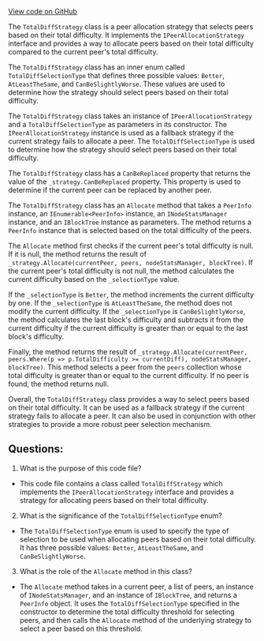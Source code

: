 [View code on GitHub](https://github.com/NethermindEth/nethermind/src/Nethermind/Nethermind.Synchronization/Peers/AllocationStrategies/TotalDiffStrategy.cs)

The `TotalDiffStrategy` class is a peer allocation strategy that selects peers based on their total difficulty. It implements the `IPeerAllocationStrategy` interface and provides a way to allocate peers based on their total difficulty compared to the current peer's total difficulty. 

The `TotalDiffStrategy` class has an inner enum called `TotalDiffSelectionType` that defines three possible values: `Better`, `AtLeastTheSame`, and `CanBeSlightlyWorse`. These values are used to determine how the strategy should select peers based on their total difficulty. 

The `TotalDiffStrategy` class takes an instance of `IPeerAllocationStrategy` and a `TotalDiffSelectionType` as parameters in its constructor. The `IPeerAllocationStrategy` instance is used as a fallback strategy if the current strategy fails to allocate a peer. The `TotalDiffSelectionType` is used to determine how the strategy should select peers based on their total difficulty. 

The `TotalDiffStrategy` class has a `CanBeReplaced` property that returns the value of the `_strategy.CanBeReplaced` property. This property is used to determine if the current peer can be replaced by another peer. 

The `TotalDiffStrategy` class has an `Allocate` method that takes a `PeerInfo` instance, an `IEnumerable<PeerInfo>` instance, an `INodeStatsManager` instance, and an `IBlockTree` instance as parameters. The method returns a `PeerInfo` instance that is selected based on the total difficulty of the peers. 

The `Allocate` method first checks if the current peer's total difficulty is null. If it is null, the method returns the result of `_strategy.Allocate(currentPeer, peers, nodeStatsManager, blockTree)`. If the current peer's total difficulty is not null, the method calculates the current difficulty based on the `_selectionType` value. 

If the `_selectionType` is `Better`, the method increments the current difficulty by one. If the `_selectionType` is `AtLeastTheSame`, the method does not modify the current difficulty. If the `_selectionType` is `CanBeSlightlyWorse`, the method calculates the last block's difficulty and subtracts it from the current difficulty if the current difficulty is greater than or equal to the last block's difficulty. 

Finally, the method returns the result of `_strategy.Allocate(currentPeer, peers.Where(p => p.TotalDifficulty >= currentDiff), nodeStatsManager, blockTree)`. This method selects a peer from the `peers` collection whose total difficulty is greater than or equal to the current difficulty. If no peer is found, the method returns null. 

Overall, the `TotalDiffStrategy` class provides a way to select peers based on their total difficulty. It can be used as a fallback strategy if the current strategy fails to allocate a peer. It can also be used in conjunction with other strategies to provide a more robust peer selection mechanism.
## Questions: 
 1. What is the purpose of this code file?
- This code file contains a class called `TotalDiffStrategy` which implements the `IPeerAllocationStrategy` interface and provides a strategy for allocating peers based on their total difficulty.

2. What is the significance of the `TotalDiffSelectionType` enum?
- The `TotalDiffSelectionType` enum is used to specify the type of selection to be used when allocating peers based on their total difficulty. It has three possible values: `Better`, `AtLeastTheSame`, and `CanBeSlightlyWorse`.

3. What is the role of the `Allocate` method in this class?
- The `Allocate` method takes in a current peer, a list of peers, an instance of `INodeStatsManager`, and an instance of `IBlockTree`, and returns a `PeerInfo` object. It uses the `TotalDiffSelectionType` specified in the constructor to determine the total difficulty threshold for selecting peers, and then calls the `Allocate` method of the underlying strategy to select a peer based on this threshold.